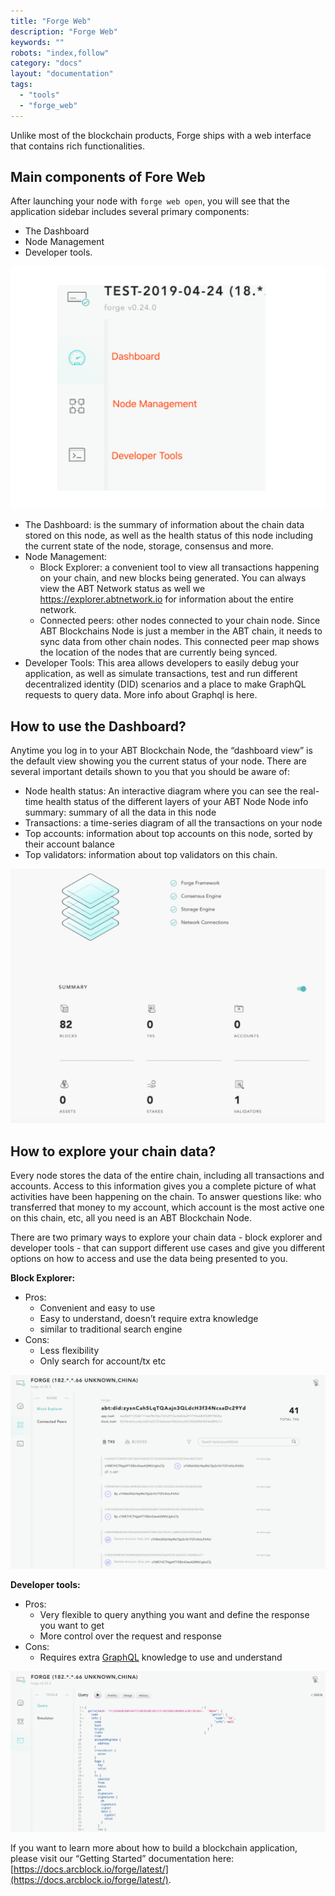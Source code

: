 ```yaml
---
title: "Forge Web"
description: "Forge Web"
keywords: ""
robots: "index,follow"
category: "docs"
layout: "documentation"
tags: 
  - "tools"
  - "forge_web"
---
```




Unlike most of the blockchain products, Forge ships with a web interface that contains rich functionalities.

## Main components of Fore Web

After launching your node with `forge web open`, you will see that the application sidebar includes several primary components:

- The Dashboard
- Node Management
- Developer tools.

![](../assets/images/tools/forge-web/sidebar.png)

- The Dashboard: is the summary of information about the chain data stored on this node, as well as the health status of this node including the current state of the node, storage, consensus and more.
- Node Management:
  - Block Explorer: a convenient tool to view all transactions happening on your chain, and new blocks being generated. You can always view the ABT Network status as well we https://explorer.abtnetwork.io for information about the entire network.
  - Connected peers: other nodes connected to your chain node. Since ABT Blockchains Node is just a member in the ABT chain, it needs to sync data from other chain nodes. This connected peer map shows the location of the nodes that are currently being synced.
- Developer Tools: This area allows developers to easily debug your application, as well as simulate transactions, test and run different decentralized identity (DID) scenarios and a place to make GraphQL requests to query data. More info about Graphql is here.

## How to use the Dashboard?

Anytime you log in to your ABT Blockchain Node, the “dashboard view” is the default view showing you the current status of your node. There are several important details shown to you that you should be aware of:

- Node health status: An interactive diagram where you can see the real-time health status of the different layers of your ABT Node
  Node info summary: summary of all the data in this node
- Transactions: a time-series diagram of all the transactions on your node
- Top accounts: information about top accounts on this node, sorted by their account balance
- Top validators: information about top validators on this chain.

![](../assets/images/tools/forge-web/dashboard.png)

## How to explore your chain data?

Every node stores the data of the entire chain, including all transactions and accounts. Access to this information gives you a complete picture of what activities have been happening on the chain. To answer questions like: who transferred that money to my account, which account is the most active one on this chain, etc, all you need is an ABT Blockchain Node.

There are two primary ways to explore your chain data - block explorer and developer tools - that can support different use cases and give you different options on how to access and use the data being presented to you.

**Block Explorer:**

- Pros:
  - Convenient and easy to use
  - Easy to understand, doesn’t require extra knowledge
  - similar to traditional search engine
- Cons:
  - Less flexibility
  - Only search for account/tx etc

![](../assets/images/tools/forge-web/explorer.png)

**Developer tools:**

- Pros:
  - Very flexible to query anything you want and define the response you want to get
  - More control over the request and response
- Cons:
  - Requires extra [GraphQL](https://www.arcblock.io/en/open-chain-access-protocol/) knowledge to use and understand

![](../assets/images/tools/forge-web/graphql.png)

If you want to learn more about how to build a blockchain application, please visit our “Getting Started” documentation here: [https://docs.arcblock.io/forge/latest/](https://docs.arcblock.io/forge/latest/).
